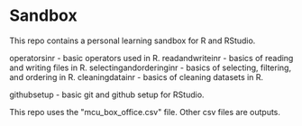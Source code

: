 
# Sandbox

<!-- badges: start -->
<!-- badges: end -->

This repo contains a personal learning sandbox for R and RStudio.

operatorsinr - basic operators used in R.
readandwriteinr - basics of reading and writing files in R.
selectingandorderinginr - basics of selecting, filtering, and ordering in R.
cleaningdatainr - basics of cleaning datasets in R.

githubsetup - basic git and github setup for RStudio.

This repo uses the "mcu_box_office.csv" file. Other csv files are outputs.



